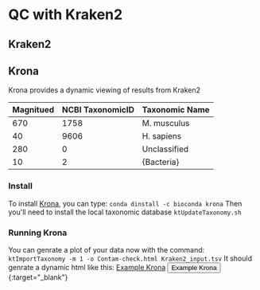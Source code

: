 # QC with Kraken2
## Kraken2

## Krona
Krona provides a dynamic viewing of results from Kraken2

| Magnitued | NCBI TaxonomicID | Taxonomic Name |
|-----------|------------------|----------------|
| 670       | 1758             | M. musculus    |
| 40        | 9606             | H. sapiens     |
| 280       | 0                | Unclassified   |
| 10        | 2                | {Bacteria}     |

### Install
To install [Krona](https://telatin.github.io/microbiome-bioinformatics/Kraken-to-Krona/), you can type:
`conda dinstall -c bioconda krona`
Then you'll need to install the local taxonomic database
`ktUpdateTaxonomy.sh`

### Running Krona
You can genrate a plot of your data now with the command:
`ktImportTaxonomy -m 1 -o Contam-check.html Kraken2_input.tsv`
It should genrate a dynamic html like this:
[Example Krona](../_images/example_krona.png)
[<button>Example Krona</button>](example_krona.html){:target="_blank"}


